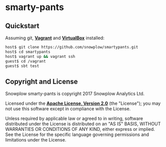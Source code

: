 # smarty-pants

## Quickstart

Assuming git, **[Vagrant][vagrant-install]** and **[VirtualBox][virtualbox-install]** installed:

```bash
host$ git clone https://github.com/snowplow/smartypants.git
host$ cd smartypants
host$ vagrant up && vagrant ssh
guest$ cd /vagrant
guest$ sbt test
```

## Copyright and License

Snowplow smarty-pants is copyright 2017 Snowplow Analytics Ltd.

Licensed under the **[Apache License, Version 2.0][license]** (the "License");
you may not use this software except in compliance with the License.

Unless required by applicable law or agreed to in writing, software
distributed under the License is distributed on an "AS IS" BASIS,
WITHOUT WARRANTIES OR CONDITIONS OF ANY KIND, either express or implied.
See the License for the specific language governing permissions and
limitations under the License.


[vagrant-install]: http://docs.vagrantup.com/v2/installation/index.html
[virtualbox-install]: https://www.virtualbox.org/wiki/Downloads

[travis]: https://travis-ci.org/snowplow/smartypants
[travis-image]: https://travis-ci.org/snowplow/smartypants.png?branch=master

[license-image]: http://img.shields.io/badge/license-Apache--2-blue.svg?style=flat
[license]: http://www.apache.org/licenses/LICENSE-2.0

[release-image]: http://img.shields.io/badge/release-0.1.0-rc1-blue.svg?style=flat
[releases]: https://github.com/snowplow/smartypants/releases
